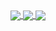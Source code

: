 <!-- ### Hi there 👋 -->

<a href="https://github.com/koparion/github-readme-stats">
<img align="center" src="https://github-readme-stats.vercel.app/api?username=koparion&theme=vue-dark&show_icons=true" />
</a>
<a href="https://github.com/koparion/top-langs">
<img align="center" src="https://github-readme-stats.vercel.app/api/top-langs?username=koparion&theme=vue-dark&show_icons=true" />
</a>
<a href="https://github.com/koparion/convoychat">
<img align="center" src="https://github-readme-stats.vercel.app/api/pin/?username=koparion&repo=Backend-Capstone-Raters" />
</a>


<!--
**koparion/koparion** is a ✨ _special_ ✨ repository because its `README.md` (this file) appears on your GitHub profile.

Here are some ideas to get you started:

- 🔭 I’m currently working on ...
- 🌱 I’m currently learning ...
- 👯 I’m looking to collaborate on ...
- 🤔 I’m looking for help with ...
- 💬 Ask me about ...
- 📫 How to reach me: ...
- 😄 Pronouns: ...
- ⚡ Fun fact: ...
-->
